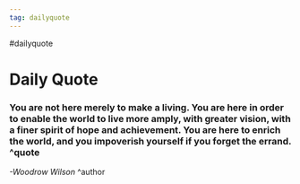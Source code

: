 ```yaml
---
tag: dailyquote
---
```


#dailyquote

# Daily Quote

### You are not here merely to make a living. You are here in order to enable the world to live more amply, with greater vision, with a finer spirit of hope and achievement. You are here to enrich the world, and you impoverish yourself if you forget the errand. ^quote
*-Woodrow Wilson* ^author

